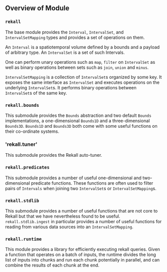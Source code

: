## Overview of Module

### `rekall`
The base module provides the `Interval`, `IntervalSet`, and
`IntervalSetMapping` types and provides a set of operations on them.

An `Interval` is a spatiotemporal volume defined by a bounds and a payload of
arbitrary type. An `IntervalSet` is a set of such Intervals.

One can perform unary operations such as `map`, `filter` on `IntervalSet` as
well as binary operations between sets such as `join`, `union` and `minus`.

`IntervalSetMapping` is a collection of `IntervalSet`s organized by some key.
It exposes the same interface as `IntervalSet` and executes operations on the
underlying `IntervalSet`s. It performs binary operations between `IntervalSet`s
of the same key.

### `rekall.bounds`
This submodule provides the `Bounds` abstraction and two default `Bounds`
implementations, a one-dimensional `Bounds1D` and a three-dimensional
`Bounds3D`. `Bounds1D` and `Bounds3D` both come with some useful functions on
their co-ordinate systems.

### 'rekall.tuner'
This submodule provides the Rekall auto-tuner.

### `rekall.predicates`
This submodule provides a number of useful one-dimensional and two-dimensional
predicate functions. These functions are often used to filter pairs of
`Intervals` when joining two `IntervalSet`s or `IntervalSetMapping`s.

### `rekall.stdlib`
This submodule provides a number of useful functions that are not core to
Rekall but that we have nevertheless found to be useful. `rekall.stdlib.ingest`
in particular provides a number of useful functions for reading from various
data sources into an `IntervalSetMapping`.

### `rekall.runtime`
This module provides a library for efficiently executing rekall queries. Given
a function that operates on a batch of inputs, the runtime divides the long
list of inputs into chunks and run each chunk potentially in parallel, and can
combine the results of each chunk at the end.
